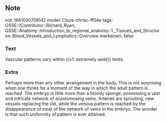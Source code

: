 ## Note
nid: 1661020708142
model: Cloze-chrisc-ff04e
tags: GSSE::!Contributor::Richard_Ryan, GSSE::Anatomy::Introduction_to_regional_anatomy::1._Tissues_and_Structures::Blood_Vessels_and_Lymphatics::Overview
markdown: false

### Text
<div class='toggle'>
  Vascular patterns vary within {{c1::extremely wide}} limits.
</div>

### Extra
<p id="5d9d3263-47b5-4264-a886-9bd6ef8c75db" class="">Perhaps more
than any other arrangement in the body. This is not surprising when
one thinks for a moment of the way in which the adult pattern is
reached. The embryo is little more than a bloody sponge, possessing
a vast and intricate network of anastomosing veins. Arteries are
sprouting, new vessels replacing the old, while the venous pattern
is reached by the disappearance of most of the network of veins in
the embryo. The wonder is that such uniformity of pattern is ever
attained.
